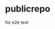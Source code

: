 # publicrepo
for e2e test






























































































































































































































































































































































































































































































































































































































































































































































































































































































































































































































































































































































































































































































































































































































































































































































































































































































































































































































































































































































































































































































































































































































































































































































































































































































































































































































































































































































































































































































































































































































































































































































































































































































































































































































































































































































































































